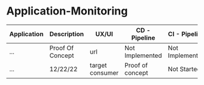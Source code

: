 # Application-Monitoring

| **Application** | **Description** | **UX/UI** | **CD - Pipeline** |  **CI - Pipeline** | **EOT**| **Envs** | **Consumer** | **Notes** | Status | Submitted |
|----------|------------------|----------------|-----------|--------|-----------| ---------- | --------- | --------- |------- |------|
| ... | Proof Of Concept | url | Not Implemented  | Not Implemented | url | Staging, Prod | target consumer | Ongoing | url |
| ... | 12/22/22 | target consumer | Proof of concept | Not Started | n/a |
